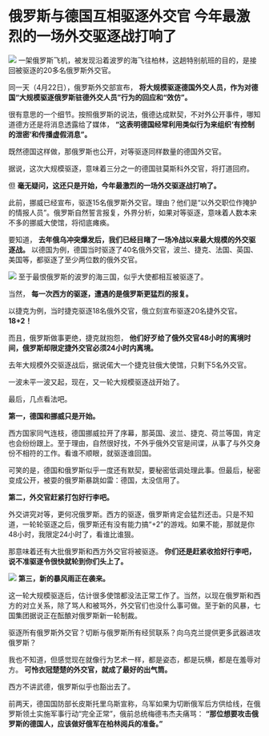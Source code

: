 # 俄罗斯与德国互相驱逐外交官 今年最激烈的一场外交驱逐战打响了

![](https://inews.gtimg.com/news_bt/O086qovGyike0Be0c9BAJwGxPn0dhtvU6xv1jaDm8xleIAA/1000)
一架俄罗斯飞机，被发现沿着波罗的海飞往柏林，这趟特别航班的目的，是接回被驱逐的20多名俄罗斯外交官。

同一天（4月22日），俄罗斯外交部宣布， **将大规模驱逐德国外交人员，作为对德国“大规模驱逐俄罗斯驻德外交人员”行为的回应和“效仿”。**

很有意思的一个细节。按照俄罗斯的说法，俄德达成默契，不对外公开事件，哪知道德方还是将消息透露给了媒体，
**“这表明德国经常利用类似行为来组织‘有控制的泄密’和传播虚假消息”。**

既然德国这样做，那俄罗斯也公开，对等驱逐同样数量的德国外交官。

据说，这次大规模驱逐，意味着三分之一的德国驻莫斯科外交官，将打道回府。

但 **毫无疑问，这还只是开始，今年最激烈的一场外交驱逐战打响了。**

此前，挪威已经宣布，驱逐15名俄罗斯外交官。理由？他们是“以外交职位作掩护的情报人员”。俄罗斯自然誓言报复，外界分析，如果对等驱逐，意味着人数本来不多的挪威大使馆，将彻底瘫痪。

要知道， **去年俄乌冲突爆发后，我们已经目睹了一场冷战以来最大规模的外交驱逐战。**
以德国为例，德国当时驱逐了40名俄外交官，波兰、捷克、法国、英国、美国等，都驱逐了至少两位数的俄外交官。

![](https://inews.gtimg.com/news_bt/OiHGXLrrvkXjk8cLna4dsdMZ1LhF7uyAJ5vsFdHB3fSNMAA/1000)
至于最恨俄罗斯的波罗的海三国，似乎大使都相互被驱逐了。

当然， **每一次西方的驱逐，遭遇的是俄罗斯更猛烈的报复。**

以捷克为例，当时捷克驱逐18名俄外交官，俄立刻宣布驱逐20名捷外交官。 **18+2！**

而且，俄罗斯做事更绝，捷克就抱怨， **他们好歹给了俄外交官48小时的离境时间，俄罗斯却限定捷外交官必须24小时内离境。**

去年大规模外交驱逐战后，据说偌大一个捷克驻俄大使馆，只剩下5名外交官。

一波未平一波又起，现在，又一轮大规模驱逐战开始了。

最后，几点看法吧。

**第一，德国和挪威只是开始。**

西方国家同气连枝，德国挪威拉开了序幕，那英国、波兰、捷克、荷兰等国，肯定也会纷纷跟上。至于理由，自然很好找，不外乎俄外交官是间谍，从事了与外交身份不相符的工作。看谁不顺眼，就驱逐谁回国。

可笑的是，德国和俄罗斯似乎一度还有默契，要秘密低调处理此事。但最后，秘密变成公开，被耍的俄罗斯暴跳如雷：德国，太没信用了。

**第二，外交官赶紧打包好行李吧。**

外交讲究对等，更何况俄罗斯。西方的驱逐，俄罗斯肯定会猛烈还击。只是不知道，一轮轮驱逐之后，俄罗斯还有没有能力搞“+2”的游戏。如果不能，那就是你48小时，我限定24小时了，看谁比谁狠。

那意味着还有大批俄罗斯和西方外交官将被驱逐。 **你们还是赶紧收拾好行李吧，说不准驱逐令很快就轮到你们头上了。**

![](https://inews.gtimg.com/news_bt/OOvRM-MBWQ6orhJjhmOnliXeGDU9yDtQle2ECz6KT_1G4AA/1000)
**第三，新的暴风雨正在袭来。**

这一轮大规模驱逐后，估计很多使馆都没法正常工作了。当然，以现在俄罗斯和西方的对立关系，除了骂人和被骂外，外交官们也没什么事可做。至于新的风暴，七国集团据说正在酝酿对俄罗斯新一轮制裁。

驱逐所有俄罗斯外交官？切断与俄罗斯所有经贸联系？向乌克兰提供更多武器进攻俄罗斯？

我也不知道，但感觉现在就像行为艺术一样，都是姿态，都是玩横，都是在羞辱对方。 **可怜衣冠楚楚的外交官，就成了最好的出气筒。**

西方不讲武德，俄罗斯似乎也豁出去了。

前两天，德国国防部长皮斯托里乌斯宣称，乌军如果为切断俄军后方供给线，在俄罗斯领土实施军事行动“完全正常”，俄前总统梅德韦杰夫痛骂：
**“那位想要攻击俄罗斯的德国人，应该做好俄军在柏林阅兵的准备。”**

